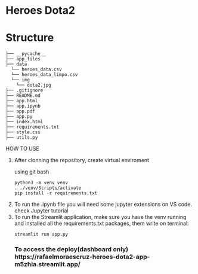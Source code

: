 # Heroes Dota2


# Structure
```
├── __pycache__
├── app_files
├── data
  └── heroes_data.csv
  └── heroes_data_limpo.csv
  └── img
    └── dota2.jpg
├── .gitignore
├── README.md
├── app.html
├── app.ipynb
├── app.pdf
├── app.py
├── index.html
├── requirements.txt
├── style.css
├── utils.py
```

HOW TO USE

<ol>
<li>
After clonning the repository, create virtual enviroment

using git bash

```
python3 -m venv venv
. ./venv/Scripts/activate
pip install -r requirements.txt
```
</li>

<li>
To run the .ipynb file you will need some jupyter extensions on VS code.
check <a src='https://towardsdatascience.com/installing-jupyter-notebook-support-in-visual-studio-code-91887d644c5d#:~:text=First%2C%20launch%20your%20VS%20Code,Notebook%20on%20your%20VS%20Code.'>Jupyter tutorial</a>
</li>
<li>To run the Streamlit application, make sure you have the venv running and installed all the requirements.txt packages, them write on terminal:

```
streamlit run app.py
```
</li>

<h3> To access the deploy(dashboard only) https://rafaelmoraescruz-heroes-dota2-app-m5zhia.streamlit.app/ </h3>

</ol>
